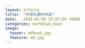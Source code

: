 ```yaml
---
layout: article
title:  "可视化期中作品"
date:   2018-01-05 22:07:50 +0800
categories: markdown_down
image:
  teaser: mdhead.jpg
  feature: md.jpg
---
```

<html>
<head>
</head>
<body>
<script type="text/javascript"> 
var buttonlinks=document.getElementsByTagName('button');
　　for(i=0;i<buttonlinks.length;i++) {
　　buttonlinks[i].click(function(){
window.open("1.html");
});
　　} 
</script> 
</body>
</html>